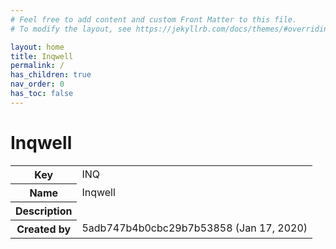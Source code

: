 ```yaml
---
# Feel free to add content and custom Front Matter to this file.
# To modify the layout, see https://jekyllrb.com/docs/themes/#overriding-theme-defaults

layout: home
title: Inqwell
permalink: /
has_children: true
nav_order: 0
has_toc: false
---
```



# Inqwell

<table class="">
    <tr>
        <th class="">Key</th>
        <td class="">INQ</td>
    </tr>
    <tr>
        <th class="">Name</th>
        <td class="">Inqwell</td>
    </tr>
    <tr>
        <th class="">Description</th>
        <td class=""></td>
    </tr>
    <tr>
        <th class="">Created by</th>
        <td class="">5adb747b4b0cbc29b7b53858 (Jan 17, 2020)</td>
    </tr>
</table>

<script src="./assets/js/removeMadeWith.js"></script>